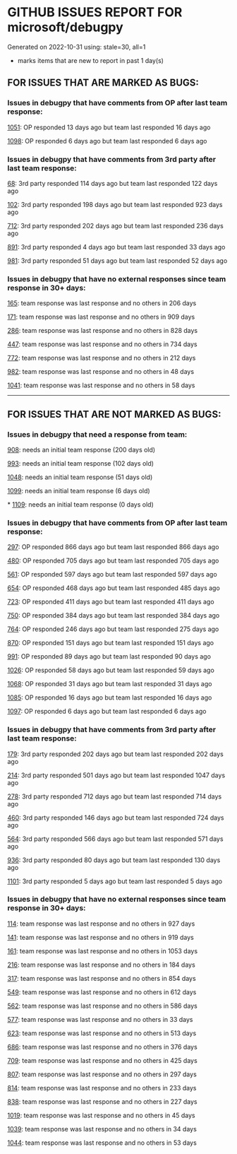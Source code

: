 
# GITHUB ISSUES REPORT FOR microsoft/debugpy


Generated on 2022-10-31 using: stale=30, all=1


* marks items that are new to report in past 1 day(s)


## FOR ISSUES THAT ARE MARKED AS BUGS:


### Issues in debugpy that have comments from OP after last team response:


  [1051](https://github.com/microsoft/debugpy/issues/1051 "debugpy gets &quot;stuck&quot; while using run by line in vscode jupyter notebook"): OP responded 13 days ago but team last responded 16 days ago

  [1098](https://github.com/microsoft/debugpy/issues/1098 "Pytest with Django in Docker breaks on exceptions but not breakpoints"): OP responded 6 days ago but team last responded 6 days ago

### Issues in debugpy that have comments from 3rd party after last team response:


  [68](https://github.com/microsoft/debugpy/issues/68 "Attach to local process not working in VS Code on Windows with venv "): 3rd party responded 114 days ago but team last responded 122 days ago

  [102](https://github.com/microsoft/debugpy/issues/102 "Gunicorn: Attach to Process Id Error - Timed out waiting for debug server to connect"): 3rd party responded 198 days ago but team last responded 923 days ago

  [712](https://github.com/microsoft/debugpy/issues/712 "notification like &quot;Failed launch debugger for child process xxxx&quot;."): 3rd party responded 202 days ago but team last responded 236 days ago

  [891](https://github.com/microsoft/debugpy/issues/891 "Error: Server[1] disconnected unexpectedly when typing anything in the Python debug console while debugging"): 3rd party responded 4 days ago but team last responded 33 days ago

  [981](https://github.com/microsoft/debugpy/issues/981 "&quot;repr was slow&quot; warning is modal in Visual Studio"): 3rd party responded 51 days ago but team last responded 52 days ago

### Issues in debugpy that have no external responses since team response in 30+ days:


  [165](https://github.com/microsoft/debugpy/issues/165 "Entry points aren't being found while test debugging"): team response was last response and no others in 206 days

  [171](https://github.com/microsoft/debugpy/issues/171 "Ctrl+C causes KeyboardInterrupt inside pydevd"): team response was last response and no others in 909 days

  [286](https://github.com/microsoft/debugpy/issues/286 "Attach to local process assumes i386 architecture? "): team response was last response and no others in 828 days

  [447](https://github.com/microsoft/debugpy/issues/447 "Running `breakpoint()` in the watch causes buggy behaviour"): team response was last response and no others in 734 days

  [772](https://github.com/microsoft/debugpy/issues/772 "CXXABI requirement"): team response was last response and no others in 212 days

  [982](https://github.com/microsoft/debugpy/issues/982 "Error &quot;Server[pid=x] is already being debugged&quot;"): team response was last response and no others in 48 days

  [1041](https://github.com/microsoft/debugpy/issues/1041 "Breakpoints on secondary threads don't trigger when using PyQt5"): team response was last response and no others in 58 days

---

## FOR ISSUES THAT ARE NOT MARKED AS BUGS:


### Issues in debugpy that need a response from team:


  [908](https://github.com/microsoft/debugpy/issues/908 "Create persistent custom commands"): needs an initial team response (200 days old)

  [993](https://github.com/microsoft/debugpy/issues/993 "add support for thread names for non python threads "): needs an initial team response (102 days old)

  [1048](https://github.com/microsoft/debugpy/issues/1048 "Support for eventlet"): needs an initial team response (51 days old)

  [1099](https://github.com/microsoft/debugpy/issues/1099 "PEP657 Column position of raised exceptions"): needs an initial team response (6 days old)

\* [1109](https://github.com/microsoft/debugpy/issues/1109 "breakpoint in file that does not exist"): needs an initial team response (0 days old)

### Issues in debugpy that have comments from OP after last team response:


  [297](https://github.com/microsoft/debugpy/issues/297 "Could a disable_attach API available?"): OP responded 866 days ago but team last responded 866 days ago

  [480](https://github.com/microsoft/debugpy/issues/480 "Error message for embedded python adapter timeout"): OP responded 705 days ago but team last responded 705 days ago

  [561](https://github.com/microsoft/debugpy/issues/561 "Treat mapped files as my code"): OP responded 597 days ago but team last responded 597 days ago

  [654](https://github.com/microsoft/debugpy/issues/654 "Support for supportsLoadedSourcesRequest"): OP responded 468 days ago but team last responded 485 days ago

  [723](https://github.com/microsoft/debugpy/issues/723 "Provide public API to attach debugger in excepthook and see unhandled exception"): OP responded 411 days ago but team last responded 411 days ago

  [750](https://github.com/microsoft/debugpy/issues/750 "Support PEP 582 (__pypackages__) for just-my-code and user-uncaught exceptions"): OP responded 384 days ago but team last responded 384 days ago

  [764](https://github.com/microsoft/debugpy/issues/764 "Problems with python in VSC, eg. not working logs and pathlib and importlib.util"): OP responded 246 days ago but team last responded 275 days ago

  [870](https://github.com/microsoft/debugpy/issues/870 "Provide APIs to stop listening / stop debugger"): OP responded 151 days ago but team last responded 151 days ago

  [991](https://github.com/microsoft/debugpy/issues/991 "Allow throwing exceptions in the debugger"): OP responded 89 days ago but team last responded 90 days ago

  [1026](https://github.com/microsoft/debugpy/issues/1026 "Debugger sometimes looks stuck with embedded interpreter"): OP responded 58 days ago but team last responded 59 days ago

  [1068](https://github.com/microsoft/debugpy/issues/1068 "When debugging python code, the computer freezes for a few seconds, which are followed by BSOD"): OP responded 31 days ago but team last responded 31 days ago

  [1085](https://github.com/microsoft/debugpy/issues/1085 "Return scope metadata on ScopesRequest"): OP responded 16 days ago but team last responded 16 days ago

  [1097](https://github.com/microsoft/debugpy/issues/1097 "debugpy.configure(python=) is not properly documented"): OP responded 6 days ago but team last responded 6 days ago

### Issues in debugpy that have comments from 3rd party after last team response:


  [179](https://github.com/microsoft/debugpy/issues/179 "Build native binaries on ci and distribute those."): 3rd party responded 202 days ago but team last responded 202 days ago

  [214](https://github.com/microsoft/debugpy/issues/214 "Step-back / Time Travel Debugging"): 3rd party responded 501 days ago but team last responded 1047 days ago

  [278](https://github.com/microsoft/debugpy/issues/278 "When ungrouped, list and dict variables have inconvenient sort order"): 3rd party responded 712 days ago but team last responded 714 days ago

  [460](https://github.com/microsoft/debugpy/issues/460 "Cannot Attach again after disconnect"): 3rd party responded 146 days ago but team last responded 724 days ago

  [564](https://github.com/microsoft/debugpy/issues/564 "Ignore &quot;justMyCode&quot; flag when doing a step into target"): 3rd party responded 566 days ago but team last responded 571 days ago

  [936](https://github.com/microsoft/debugpy/issues/936 "Cannot remote debug Python through SSH"): 3rd party responded 80 days ago but team last responded 130 days ago

  [1101](https://github.com/microsoft/debugpy/issues/1101 "Improve inline breakpoint experience to be similar to TypeScript's  "): 3rd party responded 5 days ago but team last responded 5 days ago

### Issues in debugpy that have no external responses since team response in 30+ days:


  [114](https://github.com/microsoft/debugpy/issues/114 "repr () not used in window displays (Issue #1661 continued)"): team response was last response and no others in 927 days

  [141](https://github.com/microsoft/debugpy/issues/141 "redirect input on debug"): team response was last response and no others in 919 days

  [161](https://github.com/microsoft/debugpy/issues/161 "Support the equivalent of Autos in VS"): team response was last response and no others in 1053 days

  [216](https://github.com/microsoft/debugpy/issues/216 "Launch VSCode via PYTHONBREAKPOINT and Python 3.7's breakpoint() function."): team response was last response and no others in 184 days

  [317](https://github.com/microsoft/debugpy/issues/317 "Make variable order for dict keys configurable"): team response was last response and no others in 854 days

  [549](https://github.com/microsoft/debugpy/issues/549 "timeout or cancelling of debugpy.connect call"): team response was last response and no others in 612 days

  [562](https://github.com/microsoft/debugpy/issues/562 "Add support for terminateThreads request."): team response was last response and no others in 586 days

  [577](https://github.com/microsoft/debugpy/issues/577 "Support `restart` in terminated event in debug adapter"): team response was last response and no others in 33 days

  [623](https://github.com/microsoft/debugpy/issues/623 "Improve logging of loading of native library (used to set tracing to all threads)"): team response was last response and no others in 513 days

  [686](https://github.com/microsoft/debugpy/issues/686 "Debug inline values shows values twice"): team response was last response and no others in 376 days

  [709](https://github.com/microsoft/debugpy/issues/709 "Support pyside6 (without frame-eval mode)"): team response was last response and no others in 425 days

  [807](https://github.com/microsoft/debugpy/issues/807 "VS Code IDE Freezes on Remote Breakpoint"): team response was last response and no others in 297 days

  [814](https://github.com/microsoft/debugpy/issues/814 "Provide a way to notify users of where a RecursionError happens"): team response was last response and no others in 233 days

  [838](https://github.com/microsoft/debugpy/issues/838 "Debug output and watches don't use custom repr()/str() for long strings?"): team response was last response and no others in 227 days

  [1019](https://github.com/microsoft/debugpy/issues/1019 "justMyCode warning message is at the wrong level, not always accurate"): team response was last response and no others in 45 days

  [1039](https://github.com/microsoft/debugpy/issues/1039 "Debugger not working"): team response was last response and no others in 34 days

  [1044](https://github.com/microsoft/debugpy/issues/1044 "Attach to process takes a long time"): team response was last response and no others in 53 days
